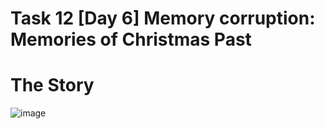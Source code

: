 # Task 12  [Day 6] Memory corruption: Memories of Christmas Past
# The Story
![image](https://tryhackme-images.s3.amazonaws.com/user-uploads/5ed5961c6276df568891c3ea/room-content/8a467f09011470b07b76f32ad186d068.svg)

